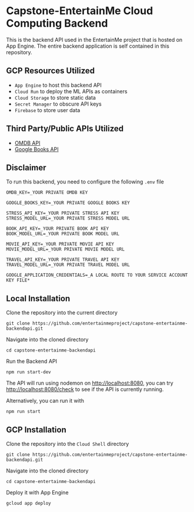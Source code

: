 # Capstone-EntertainMe Cloud Computing Backend
This is the backend API used in the EntertainMe project that is hosted on App Engine. The entire backend application is self contained in this repository.

## GCP Resources Utilized
- `App Engine` to host this backend API
- `Cloud Run` to deploy the ML APIs as containers
- `Cloud Storage` to store static data
- `Secret Manager` to obscure API keys
- `Firebase` to store user data

## Third Party/Public APIs Utilized
- [OMDB API](https://www.omdbapi.com/)
- [Google Books API](https://developers.google.com/books)

## Disclaimer
To run this backend, you need to configure the following `.env` file
    
    OMDB_KEY=_YOUR PRIVATE OMDB KEY
    
    GOOGLE_BOOKS_KEY=_YOUR PRIVATE GOOGLE BOOKS KEY
    
    STRESS_API_KEY=_YOUR PRIVATE STRESS API KEY
    STRESS_MODEL_URL=_YOUR PRIVATE STRESS MODEL URL
    
    BOOK_API_KEY=_YOUR PRIVATE BOOK API KEY
    BOOK_MODEL_URL=_YOUR PRIVATE BOOK MODEL URL
    
    MOVIE_API_KEY=_YOUR PRIVATE MOVIE API KEY
    MOVIE_MODEL_URL=_YOUR PRIVATE MOVIE MODEL URL
    
    TRAVEL_API_KEY=_YOUR PRIVATE TRAVEL API KEY
    TRAVEL_MODEL_URL=_YOUR PRIVATE TRAVEL MODEL URL
    
    GOOGLE_APPLICATION_CREDENTIALS=_A LOCAL ROUTE TO YOUR SERVICE ACCOUNT KEY FILE*

## Local Installation
Clone the repository into the current directory

    git clone https://github.com/entertainmeproject/capstone-entertainme-backendapi.git

Navigate into the cloned directory

    cd capstone-entertainme-backendapi

Run the Backend API

    npm run start-dev

The API will run using nodemon on [http://localhost:8080](http://localhost:8080), you can try [http://localhost:8080/check](http://localhost:8080/check) to see if the API is currently running.

Alternatively, you can run it with

    npm run start

## GCP Installation
Clone the repository into the `Cloud Shell` directory

    git clone https://github.com/entertainmeproject/capstone-entertainme-backendapi.git

Navigate into the cloned directory

    cd capstone-entertainme-backendapi

Deploy it with App Engine

    gcloud app deploy
